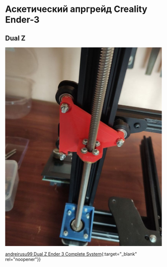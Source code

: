 # Аскетический апргрейд Creality Ender-3

## Dual Z

![2nd-Z/dual-z-ender-3-complete-system-model_files.zip](ph/dual-z-1.jpg)

[andreirusu99 Dual Z Ender 3 Complete System](https://www.printables.com/model/195261-dual-z-ender-3-complete-system){:target="_blank" rel="noopener"}}

